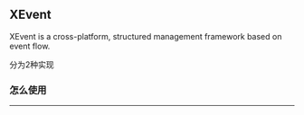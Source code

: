 XEvent
---
XEvent is a cross-platform, structured management framework based on event flow. 

分为2种实现 


### 怎么使用
---

